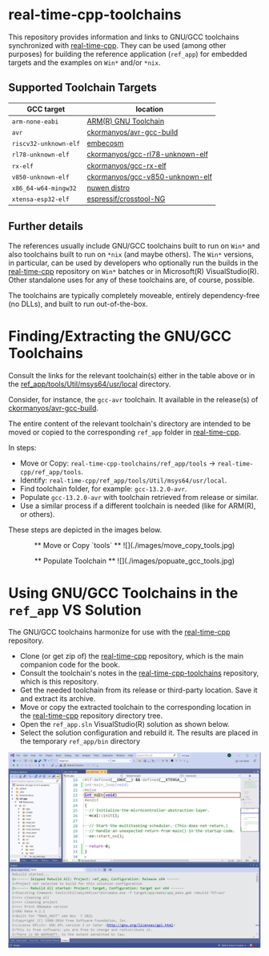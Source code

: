 real-time-cpp-toolchains
==================

This repository provides information and links to GNU/GCC toolchains
synchronized with [real-time-cpp](https://github.com/ckormanyos/real-time-cpp).
They can be used (among other purposes) for building the reference application
(`ref_app`) for embedded targets and the examples on `Win*` and/or `*nix`.

## Supported Toolchain Targets

| GCC target             | location              |
| ---------------------- | --------------------- |
| `arm-none-eabi`        | [ARM(R) GNU Toolchain](https://developer.arm.com/downloads/-/arm-gnu-toolchain-downloads)  |
| `avr`                  | [ckormanyos/avr-gcc-build](https://github.com/ckormanyos/avr-gcc-build)                    |
| `riscv32-unknown-elf`  | [embecosm](https://www.embecosm.com/resources/tool-chain-downloads/#riscv-stable)          |
| `rl78-unknown-elf`     | [ckormanyos/gcc-rl78-unknown-elf](https://github.com/ckormanyos/gcc-rl78-unknown-elf)      |
| `rx-elf`               | [ckormanyos/gcc-rx-elf](https://github.com/ckormanyos/gcc-rx-elf)                          |
| `v850-unknown-elf`     | [ckormanyos/gcc-v850-unknown-elf](https://github.com/ckormanyos/gcc-v850-unknown-elf)      |
| `x86_64-w64-mingw32`   | [nuwen distro](https://nuwen.net/mingw.html)                                               |
| `xtensa-esp32-elf`     | [espressif/crosstool-NG](https://github.com/espressif/crosstool-NG)                        |

## Further details

The references usually include GNU/GCC toolchains built to run on
`Win*` and also toolchains built to run on `*nix` (and maybe others).
The `Win*` versions, in particular,
can be used by developers who optionally run the builds in the
[real-time-cpp](https://github.com/ckormanyos/real-time-cpp)
repository on `Win*` batches or in Microsoft(R) VisualStudio(R).
Other standalone uses for any of these toolchains are, of course, possible.

The toolchains are typically completely moveable, entirely dependency-free (no DLLs),
and built to run out-of-the-box.

# Finding/Extracting the GNU/GCC Toolchains

Consult the links for the relevant toolchain(s) either in the table above or in the
[ref_app/tools/Util/msys64/usr/local](./ref_app/tools/Util/msys64/usr/local)
directory.

Consider, for instance, the `gcc-avr` toolchain.
It available in the release(s) of
[ckormanyos/avr-gcc-build](https://github.com/ckormanyos/avr-gcc-build).

The entire content of the relevant toolchain's directory are intended
to be moved or copied to the corresponding `ref_app` folder in
[real-time-cpp](https://github.com/ckormanyos/real-time-cpp).

In steps:
  - Move or Copy: `real-time-cpp-toolchains/ref_app/tools` -> `real-time-cpp/ref_app/tools`.
  - Identify: `real-time-cpp/ref_app/tools/Util/msys64/usr/local`.
  - Find toolchain folder, for example: `gcc-13.2.0-avr`.
  - Populate `gcc-13.2.0-avr` with toolchain retrieved from release or similar.
  - Use a similar process if a different toolchain is needed (like for ARM(R), or others).

These steps are depicted in the images below.

<p align="center">
** Move or Copy `tools` **
![](./images/move_copy_tools.jpg)
</p>

<p align="center">
** Populate Toolchain **
![](./images/popuate_gcc_tools.jpg)
</p>

# Using GNU/GCC Toolchains in the `ref_app` VS Solution

The GNU/GCC toolchains harmonize for use with the [real-time-cpp](https://github.com/ckormanyos/real-time-cpp) repository.
  - Clone (or get zip of) the [real-time-cpp](https://github.com/ckormanyos/real-time-cpp) repository, which is the main companion code for the book.
  - Consult the toolchain's notes in the [real-time-cpp-toolchains](https://github.com/ckormanyos/real-time-cpp-toolchains) repository, which is this repository.
  - Get the needed toolchain from its release or third-party location. Save it and extract its archive.
  - Move or copy the extracted toolchain to the corresponding location in the [real-time-cpp](https://github.com/ckormanyos/real-time-cpp) repository directory tree.
  - Open the `ref_app.sln` VisualStudio(R) solution as shown below.
  - Select the solution configuration and rebuild it. The results are placed in the temporary `ref_app/bin` directory

![](./images/real-time-cpp-target-avr-build.jpg)
